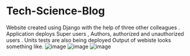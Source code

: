 # Tech-Science-Blog

Website created using Django with the help of three other colleagues . Application deploys Super users , Authors, authorized and unauthorized users .
Units tests are also being deployed 
Output of webiste looks something like.
![image](https://user-images.githubusercontent.com/71323220/99664296-448d2c00-2a68-11eb-9864-2e810cc4d5c2.png)
![image](https://user-images.githubusercontent.com/71323220/99664342-553da200-2a68-11eb-923c-9a11e20cc618.png)
![image](https://user-images.githubusercontent.com/71323220/99664379-64245480-2a68-11eb-87b9-98f4a49f1075.png)
